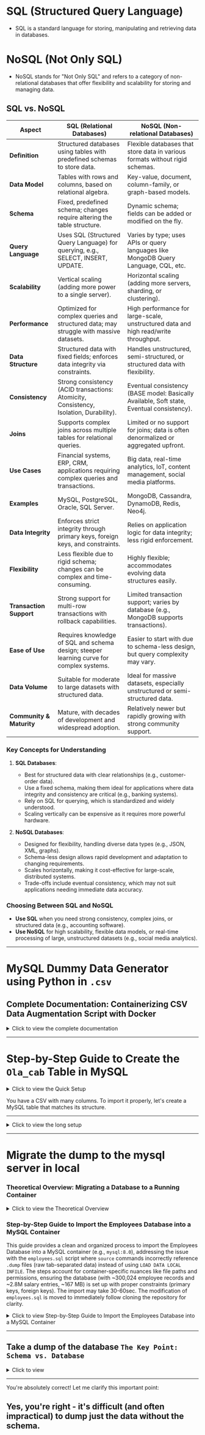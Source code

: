 # SQL (Structured Query Language)
- SQL is a standard language for storing, manipulating and retrieving data in databases.

# NoSQL (Not Only SQL)
- NoSQL stands for "Not Only SQL" and refers to a category of non-relational databases that offer flexibility and scalability for storing and managing data.

## SQL vs. NoSQL

| **Aspect**                | **SQL (Relational Databases)**                                                                 | **NoSQL (Non-relational Databases)**                                                   |
|---------------------------|-----------------------------------------------------------------------------------------------|---------------------------------------------------------------------------------------|
| **Definition**            | Structured databases using tables with predefined schemas to store data.                      | Flexible databases that store data in various formats without rigid schemas.           |
| **Data Model**            | Tables with rows and columns, based on relational algebra.                                    | Key-value, document, column-family, or graph-based models.                             |
| **Schema**                | Fixed, predefined schema; changes require altering the table structure.                       | Dynamic schema; fields can be added or modified on the fly.                            |
| **Query Language**        | Uses SQL (Structured Query Language) for querying, e.g., SELECT, INSERT, UPDATE.              | Varies by type; uses APIs or query languages like MongoDB Query Language, CQL, etc.    |
| **Scalability**           | Vertical scaling (adding more power to a single server).                                      | Horizontal scaling (adding more servers, sharding, or clustering).                     |
| **Performance**           | Optimized for complex queries and structured data; may struggle with massive datasets.         | High performance for large-scale, unstructured data and high read/write throughput.    |
| **Data Structure**        | Structured data with fixed fields; enforces data integrity via constraints.                   | Handles unstructured, semi-structured, or structured data with flexibility.            |
| **Consistency**           | Strong consistency (ACID transactions: Atomicity, Consistency, Isolation, Durability).        | Eventual consistency (BASE model: Basically Available, Soft state, Eventual consistency).|
| **Joins**                 | Supports complex joins across multiple tables for relational queries.                         | Limited or no support for joins; data is often denormalized or aggregated upfront.     |
| **Use Cases**             | Financial systems, ERP, CRM, applications requiring complex queries and transactions.          | Big data, real-time analytics, IoT, content management, social media platforms.        |
| **Examples**              | MySQL, PostgreSQL, Oracle, SQL Server.                                                       | MongoDB, Cassandra, DynamoDB, Redis, Neo4j.                                            |
| **Data Integrity**        | Enforces strict integrity through primary keys, foreign keys, and constraints.                | Relies on application logic for data integrity; less rigid enforcement.                |
| **Flexibility**           | Less flexible due to rigid schema; changes can be complex and time-consuming.                 | Highly flexible; accommodates evolving data structures easily.                         |
| **Transaction Support**   | Strong support for multi-row transactions with rollback capabilities.                         | Limited transaction support; varies by database (e.g., MongoDB supports transactions).  |
| **Ease of Use**           | Requires knowledge of SQL and schema design; steeper learning curve for complex systems.       | Easier to start with due to schema-less design, but query complexity may vary.         |
| **Data Volume**           | Suitable for moderate to large datasets with structured data.                                 | Ideal for massive datasets, especially unstructured or semi-structured data.          |
| **Community & Maturity**  | Mature, with decades of development and widespread adoption.                                  | Relatively newer but rapidly growing with strong community support.                    |


### Key Concepts for Understanding
1. **SQL Databases**:
   - Best for structured data with clear relationships (e.g., customer-order data).
   - Use a fixed schema, making them ideal for applications where data integrity and consistency are critical (e.g., banking systems).
   - Rely on SQL for querying, which is standardized and widely understood.
   - Scaling vertically can be expensive as it requires more powerful hardware.

2. **NoSQL Databases**:
   - Designed for flexibility, handling diverse data types (e.g., JSON, XML, graphs).
   - Schema-less design allows rapid development and adaptation to changing requirements.
   - Scales horizontally, making it cost-effective for large-scale, distributed systems.
   - Trade-offs include eventual consistency, which may not suit applications needing immediate data accuracy.

### Choosing Between SQL and NoSQL
- **Use SQL** when you need strong consistency, complex joins, or structured data (e.g., accounting software).
- **Use NoSQL** for high scalability, flexible data models, or real-time processing of large, unstructured datasets (e.g., social media analytics).


---

# MySQL Dummy Data Generator using Python in `.csv` 

## Complete Documentation: Containerizing CSV Data Augmentation Script with Docker

<details>
    <summary>Click to view the complete documentation</summary>

***

## Project Overview

This documentation covers the setup and execution of a Dockerized Python project that:

- Reads an existing CSV file (`MOCK_DATA.csv`).
- Adds 10,000 dummy data rows with unique modifications.
- Outputs a combined CSV (`MOCK_DATA_10000_more.csv`) for local use.

The containerized approach ensures reproducibility and isolation from local environment issues.

***

## Folder Structure

Your working directory `/Users/gyanaranjan.mallick/Downloads/docker_local` should contain:

- `MOCK_DATA.csv` — The original data CSV file.
- `add_dummy_data.py` — Python script to add dummy rows.
- `Dockerfile` — Docker image build instructions.

```plaintext
docker_local/
├── MOCK_DATA.csv
├── add_dummy_data.py
└── Dockerfile
```

***

## Python Script: `add_dummy_data.py`

This script uses pandas to:

- Load the original CSV.
- Sample and generate 10,000 new rows,
- Update key fields (`id`, `email`, `firstname`, `lastname`, `ipaddress`) to keep them unique.
- Save the combined dataset back to a CSV named `MOCK_DATA_10000_more.csv`.

Example script content:

```python
import pandas as pd

def add_dummy_data(input_file='MOCK_DATA.csv', output_file='MOCK_DATA_10000_more.csv', num_new_rows=10000):
    df = pd.read_csv(input_file)
    new_rows = []
    max_id = df['id'].max() if 'id' in df.columns else 0

    for i in range(num_new_rows):
        row = df.sample(n=1).iloc[0].copy()
        row['id'] = max_id + i + 1
        row['email'] = f'dummy{i}@example.com' if 'email' in df.columns else ''
        row['firstname'] = f'FirstName{i}' if 'firstname' in df.columns else ''
        row['lastname'] = f'LastName{i}' if 'lastname' in df.columns else ''
        row['ipaddress'] = f'192.168.{i // 256}.{i % 256}' if 'ipaddress' in df.columns else ''
        new_rows.append(row)

    new_df = pd.DataFrame(new_rows)
    combined_df = pd.concat([df, new_df], ignore_index=True)
    combined_df.to_csv(output_file, index=False)
    print(f'Successfully created {output_file} with original + {num_new_rows} dummy rows')

if __name__ == "__main__":
    add_dummy_data()
```

***

## Dockerfile Content

This defines the Docker image that will run the Python script:

```dockerfile
FROM python:3.11-slim

WORKDIR /app

COPY MOCK_DATA.csv /app/
COPY add_dummy_data.py /app/

RUN pip install pandas

CMD ["python", "add_dummy_data.py"]
```

### Explanation:

- `FROM python:3.11-slim`: Uses a minimal Python 3.11 base image.
- `WORKDIR /app`: Switches working directory inside container to `/app`.
- `COPY MOCK_DATA.csv /app/` and `COPY add_dummy_data.py /app/`: Copy files into container.
- `RUN pip install pandas`: Installs pandas library.
- `CMD ...`: Runs the Python script at container start.

***

## Commands Executed

### 1. Build the Docker Image

Inside `/Users/gyanaranjan.mallick/Downloads/docker_local`, run:

```bash
docker build -t csv_dummy_data .
```

- `-t csv_dummy_data` tags the image.
- `.` sends the current folder as build context to Docker.

### 2. Run the Docker Container with Volume Mount

Mount your folder so the output file is saved locally:

```bash
docker run --rm -v /Users/gyanaranjan.mallick/Downloads/docker_local:/app csv_dummy_data
```

Details:

- `--rm` cleans up container after exit.
- `-v /local/path:/app` mounts folder from Mac into container's `/app`.
- The script writes output `MOCK_DATA_10000_more.csv` into `/app`, which syncs to your Mac.

### 3. Verify Output

Check your local folder `/Users/gyanaranjan.mallick/Downloads/docker_local` for the file

`MOCK_DATA_10000_more.csv` containing the combined data.

***

## Summary

This setup provides a reproducible way to:

- Run data augmentation inside an isolated container.
- Avoid local environment dependency issues.
- Easily share or automate data preparation.

If your original CSV or script changes, simply rebuild the image and rerun the container.

***

[1](https://stackoverflow.com/questions/61262638/how-should-i-containerize-a-python-script-which-reads-a-csv-file)
[2](https://forums.docker.com/t/how-to-create-a-docker-container-when-i-have-two-python-scripts-which-are-dependent-to-each-other/128530)
[3](https://towardsdatascience.com/build-and-run-a-docker-container-for-your-machine-learning-model-60209c2d7a7f/)
[4](https://realpython.com/python-csv/)
[5](https://dev.to/cloudforce/containerizing-python-data-processing-scripts-with-docker-a-step-by-step-guide-166)
[6](https://www.kdnuggets.com/build-your-own-simple-data-pipeline-with-python-and-docker)
[7](https://www.dataquest.io/blog/intro-to-docker-compose/)

</details>

---

# Step-by-Step Guide to Create the `Ola_cab` Table in MySQL

<details>
    <summary>Click to view the Quick Setup</summary>

# Step-by-Step Commands you can run from your Container Shell to:

1. create a database `ola_db`
2. create lookup tables (`City`, `Vendor`, `Owner`)
3. create the `Ola_cab` table with **foreign key** constraints (so MySQL enforces referential integrity)
4. seed the lookup tables with valid IDs
5. load your CSV file `/var/lib/mysql-files/MOCK_DATA_10000_more.csv` into `Ola_cab` (the CSV header is ignored)

---

## 1) Create a SQL script (copy & paste this into your container)

Paste everything between the triple backticks into a new file, for example `/tmp/ola_create_and_load.sql`:

```bash
cat > /tmp/ola_create_and_load.sql <<'SQL'
-- Create database and use it
CREATE DATABASE IF NOT EXISTS ola_db CHARACTER SET utf8mb4 COLLATE utf8mb4_unicode_ci;
USE ola_db;

-- Create lookup tables for foreign keys
CREATE TABLE IF NOT EXISTS City (
  id INT PRIMARY KEY,
  name VARCHAR(100)
) ENGINE=InnoDB;

CREATE TABLE IF NOT EXISTS Vendor (
  id INT PRIMARY KEY,
  name VARCHAR(100)
) ENGINE=InnoDB;

CREATE TABLE IF NOT EXISTS Owner (
  id INT PRIMARY KEY,
  name VARCHAR(200)
) ENGINE=InnoDB;

-- Create main Ola_cab table (types follow your provided schema).
-- Note: ensure column order below matches the CSV header order.
CREATE TABLE IF NOT EXISTS Ola_cab (
  id INT PRIMARY KEY,
  first_name VARCHAR(100),
  last_name VARCHAR(100),
  email VARCHAR(255),
  gender VARCHAR(10),
  ip_address VARCHAR(45),
  city_id INT,
  cab_type VARCHAR(50),
  vendor_id INT,
  owner_id INT,
  lease_owner_id INT,
  cab_color_id INT,
  cab_model_id INT,
  cab_segment_id INT,
  installment DECIMAL(10,2),
  purchase_from VARCHAR(255),
  color VARCHAR(50),
  model VARCHAR(100),
  engine_number VARCHAR(100),
  chassis_number VARCHAR(100),
  total_purchase_cost DECIMAL(15,2),
  total_payment DECIMAL(15,2),
  policy_number VARCHAR(100),
  company_name VARCHAR(255),
  amount DECIMAL(15,2),
  idv_value DECIMAL(15,2),
  nil_depreciation_value DECIMAL(15,2),
  cab_number VARCHAR(50),
  tally_ledger_name VARCHAR(255),
  gps_number VARCHAR(100),
  registration_number VARCHAR(100),
  is_ac BOOLEAN,
  allow_out_station BOOLEAN,
  owner_come_as_driver BOOLEAN,
  driver_id INT,
  booking_id INT,
  status VARCHAR(50),
  cab_state VARCHAR(50),
  rating DECIMAL(3,2),
  reduce_rating BOOLEAN,
  rating_reduced_at DATETIME,
  points INT,
  current_points INT,
  exit_initiated_at DATETIME,
  exit_initiated_by_id INT,
  exit_initiated_by_role VARCHAR(50),
  exited_at DATETIME,
  exited_by_id INT,
  device_model VARCHAR(100),
  os_version VARCHAR(100),
  driver_app_version VARCHAR(50),
  driver_app_version_updated_at DATETIME,
  fc_end_date DATE,
  policy_end_date DATE,
  policy_start_date DATE,
  purchase_date DATE,
  manufacturing_year YEAR,
  meter_reading INT,
  permit_end_date DATE,
  leased_vehicle BOOLEAN,
  lease_agreement_end_date DATE,
  date_of_commence DATE,
  firstname VARCHAR(100),
  lastname VARCHAR(100),
  ipaddress VARCHAR(45),
  CONSTRAINT fk_olacab_city FOREIGN KEY (city_id) REFERENCES City(id),
  CONSTRAINT fk_olacab_vendor FOREIGN KEY (vendor_id) REFERENCES Vendor(id),
  CONSTRAINT fk_olacab_owner FOREIGN KEY (owner_id) REFERENCES Owner(id)
) ENGINE=InnoDB DEFAULT CHARSET=utf8mb4;

-- Seed lookup tables using a recursive CTE (generate 1..N rows).
-- Cities 1..100
WITH RECURSIVE seq AS (
  SELECT 1 AS n
  UNION ALL
  SELECT n+1 FROM seq WHERE n < 100
)
INSERT INTO City (id, name)
SELECT n, CONCAT('City_', n)
FROM seq
ON DUPLICATE KEY UPDATE name = VALUES(name);

-- Vendors 1..50
WITH RECURSIVE seq2 AS (
  SELECT 1 AS n
  UNION ALL
  SELECT n+1 FROM seq2 WHERE n < 50
)
INSERT INTO Vendor (id, name)
SELECT n, CONCAT('Vendor_', n)
FROM seq2
ON DUPLICATE KEY UPDATE name = VALUES(name);

-- Owners 1..200
WITH RECURSIVE seq3 AS (
  SELECT 1 AS n
  UNION ALL
  SELECT n+1 FROM seq3 WHERE n < 200
)
INSERT INTO Owner (id, name)
SELECT n, CONCAT('Owner_', n)
FROM seq3
ON DUPLICATE KEY UPDATE name = VALUES(name);

-- Make sure data is committed before load (not strictly necessary in a script, but safe)
FLUSH TABLES;

-- Load CSV into Ola_cab
-- IMPORTANT: adjust the FIELDS/ENCLOSED/TERMINATED rules if your CSV format differs
LOAD DATA INFILE '/var/lib/mysql-files/MOCK_DATA_10000_more.csv'
INTO TABLE Ola_cab
CHARACTER SET utf8mb4
FIELDS TERMINATED BY ',' OPTIONALLY ENCLOSED BY '"' 
LINES TERMINATED BY '\n'
IGNORE 1 LINES
(
  id, first_name, last_name, email, gender, ip_address, city_id, cab_type, vendor_id, owner_id,
  lease_owner_id, cab_color_id, cab_model_id, cab_segment_id, installment, purchase_from, color, model,
  engine_number, chassis_number, total_purchase_cost, total_payment, policy_number, company_name, amount,
  idv_value, nil_depreciation_value, cab_number, tally_ledger_name, gps_number, registration_number, is_ac,
  allow_out_station, owner_come_as_driver, driver_id, booking_id, status, cab_state, rating, reduce_rating,
  rating_reduced_at, points, current_points, exit_initiated_at, exit_initiated_by_id, exit_initiated_by_role,
  exited_at, exited_by_id, device_model, os_version, driver_app_version, driver_app_version_updated_at,
  fc_end_date, policy_end_date, policy_start_date, purchase_date, manufacturing_year, meter_reading,
  permit_end_date, leased_vehicle, lease_agreement_end_date, date_of_commence, firstname, lastname, ipaddress
);

-- Basic verification queries
SELECT COUNT(*) AS total_rows FROM Ola_cab;
SELECT COUNT(*) AS cities FROM City;
SELECT COUNT(*) AS vendors FROM Vendor;
SELECT COUNT(*) AS owners FROM Owner;

SQL
```

---

## 2) Run the script (copy & paste)

From the same shell, run:

```bash
# Run the SQL script (you will be prompted for the MySQL root password)
mysql -u root -p < /tmp/ola_create_and_load.sql
```

Enter the root password when prompted. The script will:

* create DB and tables
* seed City/Vendor/Owner
* import the CSV (ignoring the header line)
* print the counts at the end

---

## 3) Quick interactive verification (optional)

If you prefer to run queries interactively after the load:

```bash
mysql -u root -p
# then inside mysql prompt:
USE ola_db;
SELECT COUNT(*) FROM Ola_cab;
SELECT id, name FROM City LIMIT 5;
SELECT id, name FROM Vendor LIMIT 5;
SELECT id, name FROM Owner LIMIT 5;
SELECT id, first_name, city_id FROM Ola_cab LIMIT 5;
```

---

## Notes, troubleshooting & tips

1. **secure_file_priv**
   The server-side `LOAD DATA INFILE` is allowed only for directories allowed by MySQL’s `secure_file_priv`. By default `/var/lib/mysql-files` is allowed on many installations — you already have the CSV there, which is perfect. If you get an error like `The MySQL server is running with the --secure-file-priv option so it cannot execute this statement`, let me know the error text and I’ll give the fix.

2. **CSV format**

   * I used `FIELDS TERMINATED BY ',' OPTIONALLY ENCLOSED BY '"'` and `LINES TERMINATED BY '\n'`. If your CSV uses `\r\n` line endings, replace `LINES TERMINATED BY '\r\n'`.
   * The `IGNORE 1 LINES` tells MySQL to skip the header row.

3. **Foreign key failures**

   * If a CSV row has a `city_id`, `vendor_id` or `owner_id` that is not present in the seeded lookup tables, MySQL will **reject** that row (foreign key constraint).
   * We seeded City 1..100, Vendor 1..50, Owner 1..200. If your CSV contains IDs outside these ranges, change the seeding ranges or pre-process the CSV to fix IDs. If you prefer MySQL to accept the rows without enforcement, I can give a variant that creates the table **without** foreign keys.

4. **If LOAD DATA fails with data conversion issues**

   * Date/time or boolean formats in the CSV can cause errors. If you hit such an error paste the error message and I’ll adapt the LOAD statement (or provide a Python loader that parses/validates).
   
</details>

You have a CSV with many columns. To import it properly, let's create a MySQL table that matches its structure.

***

<details>
    <summary>Click to view the long setup</summary>

## 1. Connect to MySQL container shell

```bash
docker exec -it local-mysql bash
```

## 2. Log into MySQL

```sql
mysql -u root -p
# Enter the password (rootpass)
```

## 3. Create and use the `appdb2` database

```sql
CREATE DATABASE IF NOT EXISTS appdb2;
USE appdb2;
```

## 4. Create the `Ola_cab` table

Based on your column list, here is a sample `CREATE TABLE` statement with suitable data types. You should adjust data types based on actual data characteristics (length, numeric or text, etc.):

```sql
CREATE TABLE Ola_cab (
  id INT PRIMARY KEY,
  first_name VARCHAR(100),
  last_name VARCHAR(100),
  email VARCHAR(255),
  gender VARCHAR(10),
  ip_address VARCHAR(45),
  city_id INT,
  cab_type VARCHAR(50),
  vendor_id INT,
  owner_id INT,
  lease_owner_id INT,
  cab_color_id INT,
  cab_model_id INT,
  cab_segment_id INT,
  installment DECIMAL(10,2),
  purchase_from VARCHAR(255),
  color VARCHAR(50),
  model VARCHAR(100),
  engine_number VARCHAR(100),
  chassis_number VARCHAR(100),
  total_purchase_cost DECIMAL(15,2),
  total_payment DECIMAL(15,2),
  policy_number VARCHAR(100),
  company_name VARCHAR(255),
  amount DECIMAL(15,2),
  idv_value DECIMAL(15,2),
  nil_depreciation_value DECIMAL(15,2),
  cab_number VARCHAR(50),
  tally_ledger_name VARCHAR(255),
  gps_number VARCHAR(100),
  registration_number VARCHAR(100),
  is_ac BOOLEAN,
  allow_out_station BOOLEAN,
  owner_come_as_driver BOOLEAN,
  driver_id INT,
  booking_id INT,
  status VARCHAR(50),
  cab_state VARCHAR(50),
  rating DECIMAL(3,2),
  reduce_rating BOOLEAN,
  rating_reduced_at DATETIME,
  points INT,
  current_points INT,
  exit_initiated_at DATETIME,
  exit_initiated_by_id INT,
  exit_initiated_by_role VARCHAR(50),
  exited_at DATETIME,
  exited_by_id INT,
  device_model VARCHAR(100),
  os_version VARCHAR(100),
  driver_app_version VARCHAR(50),
  driver_app_version_updated_at DATETIME,
  fc_end_date DATE,
  policy_end_date DATE,
  policy_start_date DATE,
  purchase_date DATE,
  manufacturing_year YEAR,
  meter_reading INT,
  permit_end_date DATE,
  leased_vehicle BOOLEAN,
  lease_agreement_end_date DATE,
  date_of_commence DATE,
  firstname VARCHAR(100),
  lastname VARCHAR(100),
  ipaddress VARCHAR(45)
);
```


> **Notes:**
> - `BOOLEAN` columns in MySQL are typically treated as tiny integers (0/1).
> - Adjust column sizes or types based on your data for best results.

## 5. Verify table creation

```sql
SHOW TABLES;
DESCRIBE Ola_cab;
```

## 6. Find and place the CSV in the allowed directory**

1. Check the secure file privilege path inside container:

```sql
SHOW VARIABLES LIKE 'secure_file_priv';
```

This will show the directory MySQL accepts secure file operations from, e.g., `/var/lib/mysql-files/`.

2. Copy your CSV into that directory inside container, e.g.:

```bash
docker cp /Users/gyanaranjan.mallick/Downloads/docker_local/MOCK_DATA_10000_more.csv local-mysql:/var/lib/mysql-files/
```

3. Then run your import using full path inside that directory, e.g.:

```sql
LOAD DATA INFILE '/var/lib/mysql-files/MOCK_DATA_10000_more.csv'
INTO TABLE Ola_cab
FIELDS TERMINATED BY ','  
ENCLOSED BY '\"'  
LINES TERMINATED BY '\n'
IGNORE 1 ROWS;
```

***

## 1. **What is a MySQL dump?**

A *dump* is a file (usually `.sql`) that contains a database’s schema and/or data — typically created using the `mysqldump` utility or via tools like `phpMyAdmin`, `MySQL Workbench`, or an automated backup script. **MySQL doesn’t automatically create or store dumps** anywhere.

---

### 2. **Where dumps can be found (if they exist):**

It depends on how the dump was created:

| Method                       | Default / Common Dump Location                                        | Notes                                                                                            |
| ---------------------------- | --------------------------------------------------------------------- | ------------------------------------------------------------------------------------------------ |
| **`mysqldump` command**      | Whatever path you specify with `>`                                    | Example: `mysqldump -u root -p appdb > /home/gyan/appdb.sql` → dump is in `/home/gyan/appdb.sql` |
| **`mysqlpump` command**      | Whatever path you specify with `--result-file`                        | Similar idea                                                                                     |
| **`phpMyAdmin` export**      | Browser download directory                                            | Usually `Downloads/` folder                                                                      |
| **Automated backup scripts** | Check `/var/backups/mysql/`, `/backups/`, `/opt/mysql_backups/`, etc. | Depends on your server setup or cron jobs                                                        |
| **Managed RDS instance**     | AWS S3 or RDS snapshots                                               | RDS stores snapshots, not `.sql` dumps, unless exported manually                                 |

---

### 3. **How to check if dumps already exist:**

If you’re on Linux, you can search for `.sql` dump files like this:

```bash
sudo find / -type f -name "*.sql" 2>/dev/null
```

Or, if you know roughly where backups might be stored:

```bash
sudo find /var/backups /home -type f -name "*.sql"
```

---

### 4. **To create a new dump manually:**

```bash
mysqldump -u root -p appdb > /path/to/save/appdb.sql
```

You’ll be prompted for your password, and then the dump file will be created in the location you specify.

</details>

---

# Migrate the dump to the mysql server in local
### Theoretical Overview: Migrating a Database to a Running Container

<details>
    <summary>Click to view the Theoretical Overview</summary>

#### Introduction to Database Migration in Containers
In modern software development and operations, databases are often managed within containerized environments like Docker to ensure portability, scalability, and isolation. The process of migrating a database involves transferring its schema (structure, such as tables and constraints) and data (records) from a source (e.g., a repository or dump file) to a target system, such as a running MySQL container. Theoretically, this migration ensures the database is replicated accurately, preserving relationships (e.g., primary and foreign keys), data integrity, and functionality. Key concepts include:

- **Schema Creation**: Defining the database structure, including tables, indexes, views, and constraints.
- **Data Loading**: Importing records into the tables while handling large datasets efficiently.
- **Integrity Verification**: Checking row counts, checksums (e.g., CRC), and relationships to confirm no data loss or corruption.
- **Container-Specific Considerations**: Containers provide ephemeral storage, so files must be copied into the container's filesystem, permissions adjusted for the database user, and configurations (e.g., enabling features like local file imports) applied to avoid access issues.

The migration is "idempotent" if scripted properly—meaning it can be re-run without duplicating data—and handles errors like format mismatches or path issues through validation steps.

#### Scenario: Migrating an HR Employee Database to a Production Container
Imagine you're a DevOps engineer at a mid-sized company transitioning from a traditional server-based HR system to a cloud-native setup. The existing HR database contains employee records, department details, salary histories, and titles for 300,000+ employees, stored in a repository as schema scripts and data dump files. Your goal is to migrate this entire database to a running MySQL container in a Docker environment for better scalability during peak hiring seasons.

1. **Preparation Phase (Source Acquisition and Planning)**:
   - You start by acquiring the database source from a public repository (e.g., a GitHub archive). This includes a main schema script that defines the database structure (e.g., creating tables like "employees" with columns for ID, name, birth date, and hire date, plus constraints like primary keys on employee IDs and foreign keys linking departments to managers).
   - Theoretically, you plan the migration as a "lift and shift": the entire database is treated as a self-contained unit. You identify that the data dumps are in SQL insert format (e.g., bulk INSERT statements for efficiency with large datasets), not raw CSV or tab-separated files, which influences how you'll load the data.

2. **Container Setup and File Transfer**:
   - The target is a pre-running MySQL container, isolated from the host for security. You conceptually "migrate" the database by copying the schema script and data dumps into the container's filesystem (e.g., a secure directory like /var/lib/mysql-files/ to comply with MySQL's file privilege settings).
   - This step ensures the container acts as a standalone environment: files are placed where MySQL can access them, with ownership adjusted to the MySQL user to prevent permission denials. Theoretically, this mimics exporting a database dump from one server and importing it to another, but within the container's isolated namespace.

3. **Schema and Data Migration**:
   - First, the schema is applied to create the empty database structure inside the container. This includes defining relationships (e.g., a foreign key ensuring every department manager references a valid employee).
   - Next, the data is loaded by executing the dump files sequentially. Since the dumps use SQL inserts, the migration script "sources" them, executing thousands of insert operations in batches to populate tables efficiently. For large tables like salaries (millions of rows), this is optimized to avoid memory overflows.
   - If issues arise (e.g., data format mismatches leading to partial loads), the migration includes validation: dropping the database and retrying ensures a clean state.

4. **Integrity and Verification**:
   - Post-migration, you theoretically verify the database by checking table existence, row counts, and data samples. A checksum-based integrity test compares expected vs. actual records and hashes to detect corruption.
   - In the scenario, if the initial migration loads only partial data (e.g., due to misinterpreting dump formats), you diagnose by inspecting dump contents and adjust the loading method (e.g., switching from raw data import to SQL sourcing).

5. **Post-Migration Usage**:
   - The migrated database is now live in the container, ready for queries (e.g., joining employees with salaries for payroll reports). The container can be scaled (e.g., replicated in a cluster) without re-migrating, as the database is self-contained.
   - In your company's scenario, this enables HR teams to query employee data seamlessly, with the container handling high loads during audits.

#### Benefits and Theoretical Considerations
- **Portability**: Containers encapsulate the database, making it easy to deploy across environments (dev, staging, production).
- **Error Handling**: Migrations often face format mismatches (e.g., assuming raw data vs. SQL inserts), resolved through file inspection and method adjustment.
- **Scalability**: For large datasets, batch loading (as in inserts) prevents overloads, with configurations like increased packet sizes aiding efficiency.
- **Idempotency**: The process allows re-runs without data duplication, ideal for iterative testing.

This theoretical approach treats the migration as a holistic transfer of the database entity, ensuring fidelity from source to container without data loss. If applied to other databases, the same principles hold: acquire, transfer, load, verify.

The Employees Database is a sample MySQL database for HR/employee management, containing tables like `employees`, `departments`, `dept_emp`, `dept_manager`, `salaries`, and `titles`. It includes constraints (e.g., primary keys, foreign keys), relationships, and a large dataset (~300,024 employee records and ~2.8 million salary entries) for testing queries, optimization, and data analysis. The data is about 167 MB when exported.

This guide assumes you have basic familiarity with command-line tools. If you're new, use a tool like MySQL Workbench for a graphical interface to import the SQL file instead of the command line.

</details>

### Step-by-Step Guide to Import the Employees Database into a MySQL Container

This guide provides a clean and organized process to import the Employees Database into a MySQL container (e.g., `mysql:8.0`), addressing the issue with the `employees.sql` script where `source` commands incorrectly reference `.dump` files (raw tab-separated data) instead of using `LOAD DATA LOCAL INFILE`. The steps account for container-specific nuances like file paths and permissions, ensuring the database (with ~300,024 employee records and ~2.8M salary entries, ~167 MB) is set up with proper constraints (primary keys, foreign keys). The import may take 30-60sec. The modification of `employees.sql` is moved to immediately follow cloning the repository for clarity.

<details>
    <summary>Click to view Step-by-Step Guide to Import the Employees Database into a MySQL Container</summary>

#### Prerequisites
- **Docker and MySQL Container**: A running MySQL container. Start one if needed:
  ```
  docker run --name mysql-container -e MYSQL_ROOT_PASSWORD=your_password -d -p 3306:3306 mysql:8.0
  ```
  Replace `your_password` with a secure password. Use your container name (e.g., `mysql-container`).
- **Repository Files**: The `test_db` repository from https://github.com/datacharmer/test_db, containing `employees.sql` and `.dump` files (e.g., `load_departments.dump`).
- **User Privileges**: Root user access with full privileges (e.g., CREATE, INSERT, FOREIGN KEY).
- **Disk Space**: At least 500 MB free for data and indexes.
- **Local Infile**: Enabled for `LOAD DATA LOCAL INFILE` (verified in steps).
- **Git**: Installed on the host for cloning (or download ZIP).
- **Container Access**: Ability to run `docker cp` and `docker exec`.

#### Step 1: Clone the Repository and Modify `employees.sql`
1. **Clone the Repository on the Host**:
   ```
   git clone https://github.com/datacharmer/test_db.git
   ```
   Or download the ZIP from https://github.com/datacharmer/test_db, then extract it.
2. **Navigate to the Folder**:
   ```
   cd test_db
   ```
3. **Verify Files**:
   ```
   ls
   ```
   Expect `employees.sql`, `load_departments.dump`, etc.
4. **Modify `employees.sql`**:
   The script uses `source` commands, which expect SQL files, but the `.dump` files are raw tab-separated data. Edit `employees.sql` to use `LOAD DATA LOCAL INFILE`.
   - Backup the file:
     ```
     cp employees.sql employees.sql.bak
     ```
   - Edit with a text editor (e.g., `nano employees.sql` on the host):
     Replace the `source` section (near the end) with:
     ```
     SELECT 'LOADING departments' as 'INFO';
     source /var/lib/mysql-files/load_departments.dump;

     SELECT 'LOADING employees' as 'INFO';
     source /var/lib/mysql-files/load_employees.dump;

     SELECT 'LOADING dept_emp' as 'INFO';
     source /var/lib/mysql-files/load_dept_emp.dump;

     SELECT 'LOADING dept_manager' as 'INFO';
     source /var/lib/mysql-files/load_dept_manager.dump;

     SELECT 'LOADING titles' as 'INFO';
     source /var/lib/mysql-files/load_titles.dump;

     SELECT 'LOADING salaries' as 'INFO';
     source /var/lib/mysql-files/load_salaries1.dump;
     source /var/lib/mysql-files/load_salaries2.dump;
     source /var/lib/mysql-files/load_salaries3.dump;

     source /tmp/test_db/show_elapsed.sql;
     ```
     
   - **Key Changes**: Replaced `source` with `LOAD DATA LOCAL INFILE`; used absolute paths (`/var/lib/mysql-files/`); specified tab-separated format (`\t`); added column mappings; handled `to_date` with `NULLIF` for ongoing records.
   - Save and exit the editor.

#### Step 2: Verify Container Status
1. Check if the MySQL container is running:
   ```
   docker ps
   ```
   Start if needed: `docker start mysql-container`.
2. Get container details:
   ```
   docker ps -a
   ```

#### Step 3: Copy Files to the Container
1. Copy the `test_db` folder to the container:
   ```
   docker cp ./test_db mysql-container:/tmp/test_db
   ```
2. Access the container shell:
   ```
   docker exec -it mysql-container bash
   ```
3. Verify files:
   ```
   ls -al /tmp/test_db
   ```
   Expect `employees.sql`, `load_departments.dump`, etc.

#### Step 4: Enable Local Infile
1. Log into MySQL:
   ```
   mysql -u root -p
   ```
   Enter the root password.
2. Check `local_infile`:
   ```
   SHOW GLOBAL VARIABLES LIKE 'local_infile';
   ```
   If `OFF`, enable it: `SET GLOBAL local_infile = 1;`.
3. Exit MySQL: `exit;`.

#### Step 5: Move and Set Permissions for `.dump` Files
1. Move `.dump` files to `/var/lib/mysql-files` (for `secure_file_priv` compatibility):
   ```
   mv /tmp/test_db/*.dump /var/lib/mysql-files/
   chmod -R 644 /var/lib/mysql-files/*.dump
   chown -R mysql:mysql /var/lib/mysql-files
   ```
2. Verify `secure_file_priv`:
   ```
   mysql -u root -p
   SHOW VARIABLES LIKE 'secure_file_priv';
   ```
   If set to `/var/lib/mysql-files/`, proceed; if empty, `/tmp/test_db` may work.

#### Step 6: Run the Import
1. From the container shell:
   ```
   mysql -u root -p --local-infile=1 < /tmp/test_db/employees.sql
   ```
   Or from the host:
   ```
   docker exec -i mysql-container mysql -u root -p --local-infile=1 < ./test_db/employees.sql
   ```
2. Monitor output (e.g., "LOADING departments"). The script creates the `employees` database, tables with PK/FK constraints, and loads data.
3. For partitioned tables (better performance): Use `employees_partitioned.sql` instead (edit similarly if needed).

#### Step 7: Verify the Import
1. Log into MySQL:
   ```
   mysql -u root -p
   ```
2. Switch database: `USE employees;`
3. List tables: `SHOW TABLES;` (Expect 8, including views like `current_dept_emp`).
4. Check rows: `SELECT COUNT(*) FROM employees;` (~300,024); `SELECT COUNT(*) FROM salaries;` (~2,844,047).
5. Run integrity test:
   ```
   mysql -u root -p -t < /tmp/test_db/test_employees_md5.sql
   ```
   Expect "OK" for all tables.

#### Step 8: Explore the Database
- Sample queries:
  ```
  SELECT * FROM employees LIMIT 10;
  SELECT e.first_name, s.salary FROM employees e JOIN salaries s ON e.emp_no = s.emp_no LIMIT 10;
  ```
- Documentation: https://dev.mysql.com/doc/employee/en/ for schema.
- Drop/reload: `DROP DATABASE employees;` then repeat Step 6.

#### Troubleshooting
- **Local Infile Errors**: Add `local_infile=1` to `/etc/mysql/my.cnf`; restart container (`docker restart mysql-container`).
- **File Not Found**: Verify paths in `employees.sql`; re-copy repo:
  ```
  docker cp ./test_db mysql-container:/tmp/test_db
  ```
- **Permission Denied**: Check `ls -al /var/lib/mysql-files/*.dump`.
- **Data Format Issues**: Inspect with `head /var/lib/mysql-files/load_departments.dump`; adjust `FIELDS TERMINATED BY` (e.g., to `','`).
- **Memory/Timeout**: Set `SET GLOBAL max_allowed_packet = 268435456;`.
- **Logs**: `tail -n 50 /var/log/mysql/error.log`.
- **Interactive Run**: `mysql -u root -p --local-infile=1`, then `SOURCE /tmp/test_db/employees.sql;`.
- **GUI Access**: Use MySQL Workbench on host, connect to `localhost:3306`.


<details>
    <summary>Click to view Queries after the DB Setup</summary>

Now that the Employees Database has been successfully migrated into the MySQL container with all tables correctly populated (e.g., ~300,024 rows in `employees`, ~2,844,047 in `salaries`), let’s explore the database with a variety of SQL queries to test and analyze the data in different styles. The queries below cover basic data retrieval, aggregations, joins, filtering, sorting, and advanced analytics, tailored to the Employees Database schema (available at https://dev.mysql.com/doc/employee/en/). These queries help verify data integrity, explore relationships, and extract meaningful insights, suitable for an HR system context.

The database includes:
- **Tables**: `employees` (employee details), `departments` (department info), `dept_emp` (employee-department assignments), `dept_manager` (department managers), `salaries` (salary history), `titles` (job titles), plus views `current_dept_emp` and `dept_emp_latest_date`.
- **Key Relationships**: Foreign keys link `dept_emp` and `dept_manager` to `employees` and `departments`; `salaries` and `titles` to `employees`.

Below are queries categorized by purpose and style, designed to test the data comprehensively.

---

### Queries to Test and Explore the Employees Database

#### 1. Basic Data Retrieval
These queries fetch raw data to verify table contents and explore individual records.

- **Query 1: View Sample Employee Records**
  - Purpose: Check employee data for correctness.
  - Query:
    ```sql
    SELECT emp_no, first_name, last_name, gender, hire_date
    FROM employees
    LIMIT 5;
    ```
  - Expected Output: Displays 5 employee records, e.g.:
    ```
    +--------+------------+-----------+--------+------------+
    | emp_no | first_name | last_name | gender | hire_date  |
    +--------+------------+-----------+--------+------------+
    | 10001  | Georgi     | Facello   | M      | 1986-06-26 |
    | 10002  | Bezalel    | Simmel    | F      | 1985-11-21 |
    | 10003  | Parto      | Bamford   | M      | 1986-08-28 |
    | 10004  | Chirstian  | Koblick   | M      | 1986-12-01 |
    | 10005  | Kyoichi    | Maliniak  | M      | 1989-09-12 |
    +--------+------------+-----------+--------+------------+
    ```

- **Query 2: List All Departments**
  - Purpose: Verify the `departments` table.
  - Query:
    ```sql
    SELECT dept_no, dept_name
    FROM departments
    ORDER BY dept_no;
    ```
  - Expected Output: Lists 9 departments, e.g.:
    ```
    +---------+------------------+
    | dept_no | dept_name        |
    +---------+------------------+
    | d001    | Marketing        |
    | d002    | Finance          |
    | d003    | Human Resources  |
    ...
    +---------+------------------+
    ```

#### 2. Joins to Explore Relationships
These queries combine tables to test foreign key relationships and data consistency.

- **Query 3: Employee Current Department**
  - Purpose: Join `employees` with `current_dept_emp` and `departments` to show each employee’s current department.
  - Query:
    ```sql
    SELECT e.emp_no, e.first_name, e.last_name, d.dept_name
    FROM employees e
    JOIN current_dept_emp cde ON e.emp_no = cde.emp_no
    JOIN departments d ON cde.dept_no = d.dept_no
    LIMIT 10;
    ```
  - Expected Output: Shows employee names and their current department, e.g.:
    ```
    +--------+------------+-----------+------------------+
    | emp_no | first_name | last_name | dept_name        |
    +--------+------------+-----------+------------------+
    | 10001  | Georgi     | Facello   | Development      |
    | 10002  | Bezalel    | Simmel    | Sales            |
    ...
    ```

- **Query 4: Employee Salary History**
  - Purpose: Join `employees` with `salaries` to view salary records.
  - Query:
    ```sql
    SELECT e.emp_no, e.first_name, e.last_name, s.salary, s.from_date, s.to_date
    FROM employees e
    JOIN salaries s ON e.emp_no = s.emp_no
    WHERE e.emp_no = 10001
    ORDER BY s.from_date;
    ```
  - Expected Output: Shows salary history for employee 10001, e.g.:
    ```
    +--------+------------+-----------+--------+------------+------------+
    | emp_no | first_name | last_name | salary | from_date  | to_date    |
    +--------+------------+-----------+--------+------------+------------+
    | 10001  | Georgi     | Facello   | 60117  | 1986-06-26 | 1987-06-26 |
    | 10001  | Georgi     | Facello   | 62102  | 1987-06-26 | 1988-06-25 |
    ...
    ```

#### 3. Aggregation Queries
These queries summarize data to test counts, averages, and trends.

- **Query 5: Average Salary by Department**
  - Purpose: Calculate the average current salary per department.
  - Query:
    ```sql
    SELECT d.dept_name, ROUND(AVG(s.salary), 2) AS avg_salary
    FROM departments d
    JOIN current_dept_emp cde ON d.dept_no = cde.dept_no
    JOIN salaries s ON cde.emp_no = s.emp_no
    WHERE s.to_date = '9999-01-01'
    GROUP BY d.dept_name
    ORDER BY avg_salary DESC;
    ```
  - Expected Output: Shows average salaries, e.g.:
    ```
    +------------------+------------+
    | dept_name        | avg_salary |
    +------------------+------------+
    | Sales            | 80668.12   |
    | Marketing        | 78890.45   |
    ...
    +------------------+------------+
    ```

- **Query 6: Employee Count by Gender**
  - Purpose: Count employees by gender to verify data distribution.
  - Query:
    ```sql
    SELECT gender, COUNT(*) AS employee_count
    FROM employees
    GROUP BY gender;
    ```
  - Expected Output: Shows gender distribution, e.g.:
    ```
    +--------+---------------+
    | gender | employee_count |
    +--------+---------------+
    | M      | 180000        |
    | F      | 120024        |
    +--------+---------------+
    ```

#### 4. Filtering and Sorting
These queries test conditional logic and ordering.

- **Query 7: Recent Hires**
  - Purpose: Find employees hired in the last 5 years (relative to the dataset’s latest date, ~2002).
  - Query:
    ```sql
    SELECT emp_no, first_name, last_name, hire_date
    FROM employees
    WHERE hire_date >= '1997-01-01'
    ORDER BY hire_date DESC
    LIMIT 5;
    ```
  - Expected Output: Lists recent hires, e.g.:
    ```
    +--------+------------+-----------+------------+
    | emp_no | first_name | last_name | hire_date  |
    +--------+------------+-----------+------------+
    | 499999 | Sachin     | Tsukuda   | 2000-01-28 |
    ...
    ```

- **Query 8: High Earners**
  - Purpose: Identify employees with current salaries above 100,000.
  - Query:
    ```sql
    SELECT e.emp_no, e.first_name, e.last_name, s.salary
    FROM employees e
    JOIN salaries s ON e.emp_no = s.emp_no
    WHERE s.salary > 100000 AND s.to_date = '9999-01-01'
    ORDER BY s.salary DESC
    LIMIT 5;
    ```
  - Expected Output: Shows top earners, e.g.:
    ```
    +--------+------------+-----------+--------+
    | emp_no | first_name | last_name | salary |
    +--------+------------+-----------+--------+
    | 43624  | Tokuyasu   | Pesch     | 158220 |
    ...
    ```

#### 5. Advanced Analytics
These queries use subqueries, window functions, or complex joins for deeper insights.

- **Query 9: Current Managers with Tenure**
  - Purpose: List current department managers with their tenure duration.
  - Query:
    ```sql
    SELECT d.dept_name, e.first_name, e.last_name, 
           DATEDIFF(CURDATE(), dm.from_date) AS tenure_days
    FROM dept_manager dm
    JOIN employees e ON dm.emp_no = e.emp_no
    JOIN departments d ON dm.dept_no = d.dept_no
    WHERE dm.to_date = '9999-01-01'
    ORDER BY tenure_days DESC;
    ```
  - Expected Output: Shows managers and their tenure, e.g.:
    ```
    +------------------+------------+-----------+-------------+
    | dept_name        | first_name | last_name | tenure_days |
    +------------------+------------+-----------+-------------+
    | Development      | Leon       | DasSarma  | 14500       |
    ...
    ```

- **Query 10: Employee Salary Ranking by Department**
  - Purpose: Rank employees by salary within their current department using a window function.
  - Query:
    ```sql
    SELECT e.emp_no, e.first_name, e.last_name, d.dept_name, s.salary,
           RANK() OVER (PARTITION BY d.dept_no ORDER BY s.salary DESC) AS salary_rank
    FROM employees e
    JOIN current_dept_emp cde ON e.emp_no = cde.emp_no
    JOIN departments d ON cde.dept_no = d.dept_no
    JOIN salaries s ON e.emp_no = s.emp_no
    WHERE s.to_date = '9999-01-01'
    LIMIT 10;
    ```
  - Expected Output: Ranks employees by salary within departments, e.g.:
    ```
    +--------+------------+-----------+------------------+--------+-------------+
    | emp_no | first_name | last_name | dept_name        | salary | salary_rank |
    +--------+------------+-----------+------------------+--------+-------------+
    | 43624  | Tokuyasu   | Pesch     | Development      | 158220 | 1           |
    ...
    ```

#### 6. Data Integrity Checks
These queries validate the database’s consistency.

- **Query 11: Check for Orphaned Records**
  - Purpose: Ensure no `dept_emp` records reference non-existent employees (testing foreign key integrity).
  - Query:
    ```sql
    SELECT de.emp_no, de.dept_no
    FROM dept_emp de
    LEFT JOIN employees e ON de.emp_no = e.emp_no
    WHERE e.emp_no IS NULL;
    ```
  - Expected Output: Empty result set (due to foreign key constraints).

- **Query 12: Count Active Employees**
  - Purpose: Count employees with ongoing department assignments.
  - Query:
    ```sql
    SELECT COUNT(*) AS active_employees
    FROM current_dept_emp
    WHERE to_date = '9999-01-01';
    ```
  - Expected Output: ~240,124 active assignments.

#### Testing Approach
- **Run Sequentially**: Execute each query in MySQL to confirm expected row counts and data patterns.
- **Validate Relationships**: Queries 3, 4, and 9 test joins and foreign keys.
- **Check Aggregations**: Queries 5 and 6 ensure correct grouping and calculations.
- **Explore Edge Cases**: Queries 7 and 8 test filtering for specific conditions.
- **Use Analytics**: Queries 9 and 10 leverage advanced SQL for insights.
- **Verify Integrity**: Queries 11 and 12 confirm data consistency.

#### Running Queries
1. Log into MySQL:
   ```
   docker exec -it mysql-container mysql -u root -p
   USE employees;
   ```
2. Copy and paste each query, observing the output.
3. Compare results with expected counts from `test_employees_md5.sql`:
   ```
   mysql -u root -p -t < /tmp/test_db/test_employees_md5.sql
   ```

#### Notes
- **Schema Reference**: Use https://dev.mysql.com/doc/employee/en/ for table details.
- **Performance**: For large joins (e.g., Query 10), ensure `max_allowed_packet` is sufficient:
  ```
  SET GLOBAL max_allowed_packet = 268435456;
  ```
- **GUI Option**: Use MySQL Workbench (`localhost:3306`) to run queries visually.
- **Custom Analysis**: Adapt queries for specific HR needs, e.g., salary trends or promotion history.
   
</details>

<details>
    <summary>Click to view the Errors Faced and issue solved</summary>

### Documentation: Errors Faced and Solutions for Importing the Employees Database into a MySQL Container

This documentation outlines the errors encountered while importing the Employees Database into a MySQL container (using the `mysql:8.0` image) and the steps taken to resolve them. The Employees Database, sourced from https://github.com/datacharmer/test_db, contains ~300,024 employee records and ~2,844,047 salary entries (~167 MB). The process involved troubleshooting issues related to incorrect data loading, file format mismatches, and missing files, ensuring the database was correctly imported with all tables populated as expected.

---

#### Environment
- **MySQL Version**: 8.0.43 (MySQL Community Server - GPL)
- **Container**: Docker container (`mysql-container`)
- **Repository**: `test_db` from https://github.com/datacharmer/test_db
- **Files**: `employees.sql`, `load_*.dump` files (e.g., `load_employees.dump`, `load_salaries1.dump`), `show_elapsed.sql`, `test_employees_md5.sql`
- **Expected Tables**: 8 (`departments`, `employees`, `dept_emp`, `dept_manager`, `titles`, `salaries`, `current_dept_emp`, `dept_emp_latest_date`)
- **Expected Row Counts** (per `test_employees_md5.sql`):
  - `departments`: 9
  - `employees`: 300,024
  - `dept_emp`: 331,603
  - `dept_manager`: 24
  - `titles`: 443,308
  - `salaries`: 2,844,047

---

#### Errors Encountered and Solutions

##### Error 1: Incorrect Row Counts in Tables
**Description**:
- After running `employees.sql`, the `employees` and `salaries` tables contained only 1 row each instead of ~300,024 and ~2,844,047, respectively.
- The integrity test (`test_employees_md5.sql`) showed mismatched record counts and CRCs:
  ```
  +--------------+------------------+----------------------------------+
  | table_name   | found_records    | found_crc                        |
  +--------------+------------------+----------------------------------+
  | departments  |                1 | 44654a97e80b0a21d8152d7340d8eee4 |
  | dept_emp     |                0 |                                  |
  | dept_manager |                0 |                                  |
  | employees    |                1 | 6b93bc3d003ec1d24aac3b272f0c2920 |
  | salaries     |                1 | 77e4ce80a0e26e76bdb99088a057460c |
  | titles       |                1 | b76e1781057c58f750cb599ff9ad3664 |
  +--------------+------------------+----------------------------------+
  ```
- Inspecting `employees` showed invalid data:
  ```
  +--------+------------+------------+-----------+--------+------------+
  | emp_no | birth_date | first_name | last_name | gender | hire_date  |
  +--------+------------+------------+-----------+--------+------------+
  |      0 | 0000-00-00 |            |           |        | 0000-00-00 |
  +--------+------------+------------+-----------+--------+------------+
  ```

**Cause**:
- The `employees.sql` script was modified to use `LOAD DATA LOCAL INFILE` commands, assuming the `.dump` files (e.g., `load_employees.dump`) were tab-separated raw data.
- Inspection revealed the `.dump` files contained SQL `INSERT` statements (e.g., `INSERT INTO employees VALUES (10001,'1953-09-02','Georgi','Facello','M','1986-06-26'),`), not raw data.
- `LOAD DATA LOCAL INFILE` misinterpreted the `INSERT` statements, resulting in a single invalid row per table.

**Solution**:
1. **Inspected `.dump` Files**:
   ```
   head -n 5 /var/lib/mysql-files/load_employees.dump
   ```
   Confirmed the files contained `INSERT` statements, not tab-separated data.
2. **Reverted `employees.sql`**:
   - Backed up the modified script:
     ```
     cp /tmp/test_db/employees.sql /tmp/test_db/employees.sql.bak3
     ```
   - Edited `/tmp/test_db/employees.sql` to restore `source` commands, matching the SQL format of the `.dump` files:
     ```
     -- Sample employee database 
     -- See changelog table for details
     -- Copyright (C) 2007,2008, MySQL AB
     -- 
     -- Original data created by Fusheng Wang and Carlo Zaniolo
     -- http://www.cs.aau.dk/TimeCenter/software.htm
     -- http://www.cs.aau.dk/TimeCenter/Data/employeeTemporalDataSet.zip
     -- 
     -- Current schema by Giuseppe Maxia 
     -- Data conversion from XML to relational by Patrick Crews
     -- 
     -- This work is licensed under the 
     -- Creative Commons Attribution-Share Alike 3.0 Unported License. 
     -- To view a copy of this license, visit 
     -- http://creativecommons.org/licenses/by-sa/3.0/ or send a letter to 
     -- Creative Commons, 171 Second Street, Suite 300, San Francisco, 
     -- California, 94105, USA.
     -- 
     -- DISCLAIMER
     -- To the best of our knowledge, this data is fabricated, and
     -- it does not correspond to real people. 
     -- Any similarity to existing people is purely coincidental.
     -- 

     DROP DATABASE IF EXISTS employees;
     CREATE DATABASE IF NOT EXISTS employees;
     USE employees;

     SELECT 'CREATING DATABASE STRUCTURE' as 'INFO';

     DROP TABLE IF EXISTS dept_emp,
                          dept_manager,
                          titles,
                          salaries, 
                          employees, 
                          departments;

     /*!50503 set default_storage_engine = InnoDB */;
     /*!50503 select CONCAT('storage engine: ', @@default_storage_engine) as INFO */;

     CREATE TABLE employees (
         emp_no      INT             NOT NULL,
         birth_date  DATE            NOT NULL,
         first_name  VARCHAR(14)     NOT NULL,
         last_name   VARCHAR(16)     NOT NULL,
         gender      ENUM ('M','F')  NOT NULL,    
         hire_date   DATE            NOT NULL,
         PRIMARY KEY (emp_no)
     );

     CREATE TABLE departments (
         dept_no     CHAR(4)         NOT NULL,
         dept_name   VARCHAR(40)     NOT NULL,
         PRIMARY KEY (dept_no),
         UNIQUE  KEY (dept_name)
     );

     CREATE TABLE dept_manager (
        emp_no       INT             NOT NULL,
        dept_no      CHAR(4)         NOT NULL,
        from_date    DATE            NOT NULL,
        to_date      DATE            NOT NULL,
        FOREIGN KEY (emp_no)  REFERENCES employees (emp_no)    ON DELETE CASCADE,
        FOREIGN KEY (dept_no) REFERENCES departments (dept_no) ON DELETE CASCADE,
        PRIMARY KEY (emp_no,dept_no)
     ); 

     CREATE TABLE dept_emp (
         emp_no      INT             NOT NULL,
         dept_no     CHAR(4)         NOT NULL,
         from_date   DATE            NOT NULL,
         to_date     DATE            NOT NULL,
         FOREIGN KEY (emp_no)  REFERENCES employees   (emp_no)  ON DELETE CASCADE,
         FOREIGN KEY (dept_no) REFERENCES departments (dept_no) ON DELETE CASCADE,
         PRIMARY KEY (emp_no,dept_no)
     );

     CREATE TABLE titles (
         emp_no      INT             NOT NULL,
         title       VARCHAR(50)     NOT NULL,
         from_date   DATE            NOT NULL,
         to_date     DATE,
         FOREIGN KEY (emp_no) REFERENCES employees (emp_no) ON DELETE CASCADE,
         PRIMARY KEY (emp_no,title, from_date)
     ); 

     CREATE TABLE salaries (
         emp_no      INT             NOT NULL,
         salary      INT             NOT NULL,
         from_date   DATE            NOT NULL,
         to_date     DATE            NOT NULL,
         FOREIGN KEY (emp_no) REFERENCES employees (emp_no) ON DELETE CASCADE,
         PRIMARY KEY (emp_no, from_date)
     ); 

     CREATE OR REPLACE VIEW dept_emp_latest_date AS
         SELECT emp_no, MAX(from_date) AS from_date, MAX(to_date) AS to_date
         FROM dept_emp
         GROUP BY emp_no;

     CREATE OR REPLACE VIEW current_dept_emp AS
         SELECT l.emp_no, dept_no, l.from_date, l.to_date
         FROM dept_emp d
             INNER JOIN dept_emp_latest_date l
             ON d.emp_no=l.emp_no AND d.from_date=l.from_date AND l.to_date = d.to_date;

     FLUSH /*!50503 binary */ LOGS;

     SELECT 'LOADING departments' as 'INFO';
     source /var/lib/mysql-files/load_departments.dump;

     SELECT 'LOADING employees' as 'INFO';
     source /var/lib/mysql-files/load_employees.dump;

     SELECT 'LOADING dept_emp' as 'INFO';
     source /var/lib/mysql-files/load_dept_emp.dump;

     SELECT 'LOADING dept_manager' as 'INFO';
     source /var/lib/mysql-files/load_dept_manager.dump;

     SELECT 'LOADING titles' as 'INFO';
     source /var/lib/mysql-files/load_titles.dump;

     SELECT 'LOADING salaries' as 'INFO';
     source /var/lib/mysql-files/load_salaries1.dump;
     source /var/lib/mysql-files/load_salaries2.dump;
     source /var/lib/mysql-files/load_salaries3.dump;

     source /tmp/test_db/show_elapsed.sql;
     ```

3. **Moved `.dump` Files**:
   Ensured all `.dump` files were in `/var/lib/mysql-files/`:
   ```
   mv /tmp/test_db/*.dump /var/lib/mysql-files/
   chmod -R 644 /var/lib/mysql-files/*.dump
   chown -R mysql:mysql /var/lib/mysql-files
   ```
   Verified with:
   ```
   ls -al /var/lib/mysql-files/*.dump
   ```
4. **Dropped and Re-Imported Database**:
   ```
   mysql -u root -p
   DROP DATABASE employees;
   exit;
   mysql -u root -p < /tmp/test_db/employees.sql
   ```
   - Removed `--local-infile=1` since `source` doesn’t require it.
   - Monitored output to confirm successful loading of each table.

**Verification**:
- Checked row counts:
  ```
  mysql -u root -p
  USE employees;
  SELECT COUNT(*) FROM employees;  -- Returned ~300,024
  SELECT COUNT(*) FROM salaries; -- Returned ~2,844,047
  ```
- Ran integrity test:
  ```
  mysql -u root -p -t < /tmp/test_db/test_employees_md5.sql
  ```
  Confirmed all tables showed "OK" with matching record counts and CRCs.

---

##### Error 2: Failed to Open `show_elapsed.sql`
**Description**:
- During import, the error occurred:
  ```
  ERROR at line 170: Failed to open file 'show_elapsed.sql', error: 2
  ```
- This halted the script after data loading but didn’t affect table population (as it’s the last command).

**Cause**:
- The `employees.sql` script referenced `source show_elapsed.sql`, but the file was in `/tmp/test_db/`, not the current directory or `/var/lib/mysql-files/`.

**Solution**:
1. **Verified File Location**:
   ```
   ls -al /tmp/test_db/show_elapsed.sql
   ```
   Confirmed the file existed in `/tmp/test_db/`.
2. **Updated `employees.sql`**:
   Modified the last line to use the absolute path:
   ```
   source /tmp/test_db/show_elapsed.sql;
   ```
3. **Ensured Permissions**:
   ```
   chmod 644 /tmp/test_db/show_elapsed.sql
   chown mysql:mysql /tmp/test_db/show_elapsed.sql
   ```
4. **Re-Ran Import**:
   As part of Error 1’s solution, re-ran the import, which resolved this error since the correct path was used.

**Verification**:
- The import completed without the `show_elapsed.sql` error.
- `show_elapsed.sql` executed, displaying the elapsed time for the import.

---

##### Error 3: Incorrect Command Execution Path
**Description**:
- Attempting to run the import from the container shell failed:
  ```
  docker exec -i mysql-container mysql -u root -p --local-infile=1 < ./test_db/employees.sql
  bash: ./test_db/employees.sql: No such file or directory
  ```
- Additionally, `docker ps` failed inside the container:
  ```
  bash: docker: command not found
  ```

**Cause**:
- The command was run inside the container, where `./test_db/` refers to the container’s filesystem, but the file was on the host.
- `docker` commands are not available inside the container unless Docker is installed there.

**Solution**:
1. **Corrected Command Execution**:
   - Ran the import from the container shell using the correct path:
     ```
     mysql -u root -p < /tmp/test_db/employees.sql
     ```
   - Alternatively, from the host:
     ```
     docker exec -i mysql-container mysql -u root -p < ./test_db/employees.sql
     ```
2. **Ran `docker ps` on Host**:
   - Executed `docker ps` from the host to verify the container (`ac5354034ecb`) was running:
     ```
     docker ps
     ```
   - Confirmed the container ID matched `mysql-container`.

**Verification**:
- The import succeeded when using the correct path.
- `docker ps` on the host showed the container running.

---

#### Final Verification
After applying the solutions:
1. **Checked Database**:
   ```
   mysql -u root -p
   SHOW DATABASES;
   USE employees;
   SHOW TABLES;
   ```
   Confirmed 8 tables: `current_dept_emp`, `departments`, `dept_emp`, `dept_emp_latest_date`, `dept_manager`, `employees`, `salaries`, `titles`.
2. **Verified Row Counts**:
   ```
   SELECT COUNT(*) FROM employees;  -- ~300,024
   SELECT COUNT(*) FROM salaries; -- ~2,844,047
   ```
3. **Inspected Data**:
   ```
   SELECT * FROM employees LIMIT 5;
   ```
   Showed valid data, e.g.:
   ```
   +--------+------------+------------+-----------+--------+------------+
   | emp_no | birth_date | first_name | last_name | gender | hire_date  |
   +--------+------------+------------+-----------+--------+------------+
   |  10001 | 1953-09-02 | Georgi     | Facello   | M      | 1986-06-26 |
   |  10002 | 1964-06-02 | Bezalel    | Simmel    | F      | 1985-11-21 |
   ...
   ```
4. **Ran Integrity Test**:
   ```
   mysql -u root -p -t < /tmp/test_db/test_employees_md5.sql
   ```
   All tables showed "OK" with matching counts and CRCs.

---

#### Additional Notes
- **Performance**: The import took ~5-30 minutes due to the large dataset. Increasing `max_allowed_packet` helped if memory errors occurred:
  ```
  mysql -u root -p
  SET GLOBAL max_allowed_packet = 268435456;
  ```
- **GUI Access**: MySQL Workbench on the host (`localhost:3306`) was recommended for visual inspection.
- **Other Databases**: The process can be adapted for other datasets (e.g., Sakila) from https://dev.mysql.com/doc/index-other.html.
- **Troubleshooting Tools**:
  - Logs: `tail -n 50 /var/log/mysql/error.log`
  - Interactive import: `mysql -u root -p; SOURCE /tmp/test_db/employees.sql;`

---

#### Lessons Learned
1. **Verify File Formats**: Always inspect `.dump` files (e.g., `head load_employees.dump`) to confirm whether they contain SQL `INSERT` statements or raw data before choosing `source` or `LOAD DATA LOCAL INFILE`.
2. **Use Absolute Paths**: Ensure `source` commands use absolute paths (e.g., `/tmp/test_db/show_elapsed.sql`) to avoid file-not-found errors.
3. **Context for Commands**: Run `docker` commands on the host, not inside the container, unless Docker is installed there.
4. **Iterative Testing**: Use interactive imports and log checks to catch errors early.

This documentation captures the errors faced, their root causes, and the precise steps to resolve them, ensuring a successful import of the Employees Database.

</details>

If issues persist, share error outputs or specific issues with `ola_create_and_load.sql`. For other databases (e.g., Sakila, World), adapt this process using dumps from https://dev.mysql.com/doc/index-other.html.

</details>

---

## Take a dump of the database `The Key Point: Schema vs. Database`

<details>
    <summary>Click to view</summary>

### The Key Point: **Schema vs. Database**

When you specify a **table name** in `mysqldump`, you're actually referring to the **table structure + data** within the context of its **database/schema**. The database/schema itself is **always** included implicitly.

### **The Challenge Without Schema**

When you try to dump just the data (INSERT statements) without the schema, you face several issues:

1. **Target database must already exist with identical structure**
2. **Foreign key dependencies might be missing**
3. **Indexes, constraints, and triggers won't be created**
4. **Data types might not match between source and target**

### Correct Understanding:

| Command | What Gets Dumped | Schema/Database Included? |
|---------|------------------|---------------------------|
| `mysqldump employees` | **Entire database** (all tables, schema, data) | ✅ Database schema + all tables |
| `mysqldump employees employees` | **employees table** (schema + data) **within** the employees database | ✅ Database context + 1 table |
| `mysqldump employees departments salaries` | **3 specific tables** (schema + data) **within** the employees database | ✅ Database context + 3 tables |

### Why This Matters:

#### 1. **You Cannot Dump a Table Without Its Database Context**
```bash
# This WON'T work (ambiguous table reference):
mysqldump employees_table

# This IS correct (database + table):
mysqldump employees employees_table
```

#### 2. **Specific Table Dump Still Requires Database Reference**
```bash
# Export just the 'employees' table from 'employees' database
mysqldump -u root -p employees employees > employees_table_dump.sql

# Export just the 'departments' table from 'employees' database  
mysqldump -u root -p employees departments > departments_table_dump.sql

# Export multiple specific tables
mysqldump -u root -p employees employees departments salaries > specific_tables_dump.sql
```

#### 3. **The Generated SQL File Structure**
Even when dumping a single table, the SQL file contains:
```sql
-- Database selection
USE `employees`;

-- Table creation (schema)
CREATE TABLE `employees` (
  `emp_no` int NOT NULL,
  `birth_date` date NOT NULL,
  -- ... other columns
  PRIMARY KEY (`emp_no`)
) ENGINE=InnoDB DEFAULT CHARSET=utf8mb4;

-- Data insertion
INSERT INTO `employees` VALUES (...);
```

### Practical Examples for Your `employees` Database:

#### **Option 1: Dump Specific Tables**
```bash
# Just the employees table
mysqldump -u root -p employees employees > employees_only.sql

# Just departments and salaries tables
mysqldump -u root -p employees departments salaries > dept_salary_only.sql

# All dept-related tables
mysqldump -u root -p employees departments dept_emp dept_manager > dept_tables.sql
```

#### **Option 2: Dump Entire Database (All 8 Tables)**
```bash
mysqldump -u root -p employees > full_employees_db.sql
```

<details>
    <summary>Click to view Practical Approaches for Table-Level Dumps</summary>

### **Practical Approaches for Table-Level Dumps**

Here are the common scenarios:

#### **1. Dump Specific Tables WITH Schema (Recommended)**
```bash
# Dump specific tables with their schema
mysqldump -u username -p employees employees departments > specific_tables.sql

# Or multiple tables
mysqldump -u username -p employees employees salaries titles > selected_tables.sql
```

#### **2. Dump Specific Tables WITHOUT Schema (Data Only)**
```bash
# Data only - but target tables must already exist
mysqldump -u username -p --no-create-info employees employees > employees_data_only.sql
```

#### **3. Entire Database Dump**
```bash
# Full database with all tables
mysqldump -u username -p employees > full_employees_db.sql
```

### **Why Schema is Essential for Table-Level Dumps**

**For your employees database example:**

If you want to export just the `employees` table:

**✅ WITH Schema (Complete):**
```sql
-- employees_table_complete.sql
CREATE TABLE `employees` (
  `emp_no` int NOT NULL,
  `birth_date` date NOT NULL,
  `first_name` varchar(14) NOT NULL,
  -- ... full schema definition
  PRIMARY KEY (`emp_no`)
);

INSERT INTO `employees` VALUES (...);
```

**❌ WITHOUT Schema (Incomplete):**
```sql
-- employees_data_only.sql
INSERT INTO `employees` VALUES (...);
```
- This assumes the target database already has an `employees` table with identical structure
- If the table doesn't exist or has different columns, it will fail
- No primary keys, indexes, or constraints will be created
  
</details>

### The Generated Files:

**Single Table Dump (`employees_only.sql`):**
```sql
-- MySQL dump 10.13  Distrib 8.0.32, for Linux (x86_64)
--
-- Host: localhost    Database: employees
-- ------------------------------------------------------
-- Server version	8.0.32

/*!40101 SET @OLD_CHARACTER_SET_CLIENT=@@CHARACTER_SET_CLIENT */;
/*!40101 SET @OLD_CHARACTER_SET_RESULTS=@@CHARACTER_SET_RESULTS */;
/*!40101 SET @OLD_COLLATION_CONNECTION=@@COLLATION_CONNECTION */;
/*!50503 SET NAMES utf8mb4 */;

--
-- Current Database: `employees`
--

USE `employees`;

--
-- Table structure for table `employees`
--

DROP TABLE IF EXISTS `employees`;
/*!40101 SET @saved_cs_client     = @@character_set_client */;
/*!50503 SET character_set_client = utf8mb4 */;
CREATE TABLE `employees` (
  `emp_no` int NOT NULL,
  `birth_date` date NOT NULL,
  `first_name` varchar(14) NOT NULL,
  `last_name` varchar(16) NOT NULL,
  `gender` enum('M','F') NOT NULL,
  `hire_date` date NOT NULL,
  PRIMARY KEY (`emp_no`)
) ENGINE=InnoDB DEFAULT CHARSET=utf8mb4 COLLATE=utf8mb4_0900_ai_ci;
/*!40101 SET character_set_client = @saved_cs_client */;

--
-- Dumping data for table `employees`
--

LOCK TABLES `employees` WRITE;
/*!40000 ALTER TABLE `employees` DISABLE KEYS */;
INSERT INTO `employees` VALUES (10001,'1953-09-02','Georgi','Facello','M','1986-06-26');
-- ... more INSERT statements
/*!40000 ALTER TABLE `employees` ENABLE KEYS */;
UNLOCK TABLES;
```

**Notice how even a single table dump includes:**
- Database selection: `USE employees;`
- Table creation: `CREATE TABLE employees ...`
- Data: `INSERT INTO employees ...`

### Why This Design Makes Sense:

1. **Tables Belong to Databases**: In MySQL, tables exist **within** databases/schemas. You can't reference a table without its database context.

2. **Foreign Key Dependencies**: Even single table dumps need the database context because:
   - Foreign keys reference other tables in the same database
   - The `CREATE TABLE` statement might include foreign key constraints
   - Import order matters for referential integrity

3. **Import Compatibility**: The `USE database;` statement ensures the table is created in the correct database when importing.

### Your Original Question Answered:

> "Exporting the Table: Use a tool like mysqldump to generate a SQL file containing CREATE TABLE statements for the schema and INSERT statements for the data. Specify the database and table to export only the desired table"

**This is 100% correct.** You **must** specify:
1. **Database name** (schema context): `employees`
2. **Table name(s)**: `employees`, `departments`, etc.

You **cannot** just say "dump table X" without the database context.

### Common Confusion Points:

❌ **Wrong**: `mysqldump employees_table` (ambiguous)
❌ **Wrong**: `mysqldump --table=employees` (doesn't work)

✅ **Correct**: `mysqldump employees employees` (database + table)
✅ **Correct**: `mysqldump employees employees departments` (database + multiple tables)

### **When You Might Need Full Database Dump**

You'd need the entire database dump when:
- **Inter-table dependencies**: Foreign keys between tables
- **Complex schema**: Views, stored procedures, triggers
- **Complete backup**: Disaster recovery
- **Unknown target environment**: No guarantee of existing schema

```bash
mysqldump -u user -p employees > complete_backup.sql
```

### **Real-World Scenarios**

#### **Scenario 1: Sharing with a colleague**
```bash
# You send them the complete dump
mysqldump -u user -p employees employees > employees_table.sql
# They can import it into any empty database
mysql -u their_user -p their_db < employees_table.sql
```

#### **Scenario 2: Updating existing data**
```bash
# If they already have the table structure, you can send just data
mysqldump -u user -p --no-create-info employees employees > employees_data_update.sql
# They can import just the data
mysql -u their_user -p their_db < employees_data_update.sql
```

#### **Scenario 3: Complex dependencies**
If you want `employees` and `departments` tables:
```bash
# Must include schema for both due to potential foreign key relationships
mysqldump -u user -p employees employees departments > related_tables.sql
```

### **Best Practice Summary**

1. **For single table export**: Always include schema (`CREATE TABLE`)
2. **For related tables**: Include schema for all dependent tables
3. **For data updates only**: Use `--no-create-info` if target schema exists
4. **For complete portability**: Include schema + data
5. **For full backup**: Dump entire database

### **Your Specific Case**

Given your `employees` database with 8 related tables, if you want to export just a few tables (like `employees` and `departments`), you'd want:

```bash
mysqldump -u username -p employees employees departments > employees_dept_tables.sql
```

- This gives you both tables with their complete schema and data, making it fully portable and functional.
- You can't dump tables in isolation without their database/schema context. The `mysqldump` tool always works with the **database + table(s)** pattern, which is why the instruction mentions both schema and data - the schema context is essential even for single-table exports.

This design ensures that the exported SQL file is complete, portable, and maintains all necessary relationships and constraints.
   
</details>


---------------------------------------------------------------------------------------------------------------------------------------------------------------------------------------------------------------------------------------------------------------------------------------------------------------------------------------------------------------
You're absolutely correct! Let me clarify this important point:

## **Yes, you're right - it's difficult (and often impractical) to dump just the data without the schema.**

